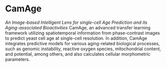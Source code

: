 # CamAge
*An Image-based Intelligent Lens for single-cell Age Prediction and its Aging-associated Bioactivities* <be>
CamAge, an advanced transfer learning framework utilizing spatiotemporal information from phase-contrast images to predict yeast cell age at single-cell resolution. In addition, CamAge integrates predictive models for various aging-related biological processes, such as genomic instability, reactive oxygen species, mitochondrial content, and potential, among others, and also calculates cellular morphometric parameters.
